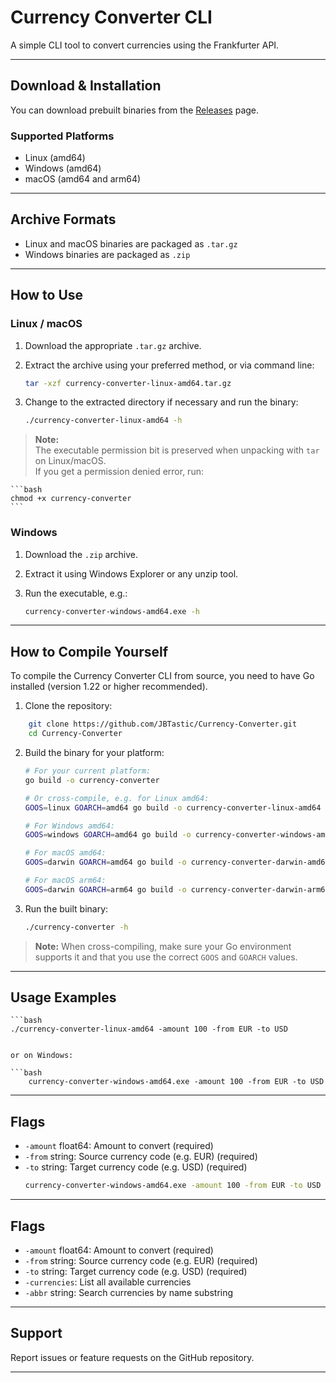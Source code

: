 # Currency Converter CLI

A simple CLI tool to convert currencies using the Frankfurter API.

---

## Download & Installation

You can download prebuilt binaries from the [Releases](https://github.com/yourusername/yourrepo/releases) page.

### Supported Platforms

- Linux (amd64)  
- Windows (amd64)  
- macOS (amd64 and arm64)  

---

## Archive Formats

- Linux and macOS binaries are packaged as `.tar.gz`  
- Windows binaries are packaged as `.zip`  

---

## How to Use

### Linux / macOS

1. Download the appropriate `.tar.gz` archive. 
2. Extract the archive using your preferred method, or via command line:

    ```bash
    tar -xzf currency-converter-linux-amd64.tar.gz
    ```

3. Change to the extracted directory if necessary and run the binary:

    ```bash
    ./currency-converter-linux-amd64 -h
    ```

> **Note:**  
> The executable permission bit is preserved when unpacking with `tar` on Linux/macOS.  
> If you get a permission denied error, run:

    ```bash
    chmod +x currency-converter
    ```

### Windows

1. Download the `.zip` archive.  
2. Extract it using Windows Explorer or any unzip tool.  
3. Run the executable, e.g.:

    ```bash
    currency-converter-windows-amd64.exe -h
    ```

---

## How to Compile Yourself

To compile the Currency Converter CLI from source, you need to have Go installed (version 1.22 or higher recommended).

1. Clone the repository:
```bash
    git clone https://github.com/JBTastic/Currency-Converter.git
    cd Currency-Converter
```

2. Build the binary for your platform:

    ```bash
    # For your current platform:
    go build -o currency-converter

    # Or cross-compile, e.g. for Linux amd64:
    GOOS=linux GOARCH=amd64 go build -o currency-converter-linux-amd64

    # For Windows amd64:
    GOOS=windows GOARCH=amd64 go build -o currency-converter-windows-amd64.exe

    # For macOS amd64:
    GOOS=darwin GOARCH=amd64 go build -o currency-converter-darwin-amd64

    # For macOS arm64:
    GOOS=darwin GOARCH=arm64 go build -o currency-converter-darwin-arm64
    ```

3. Run the built binary:

    ```bash
    ./currency-converter -h
    ```

> **Note:** When cross-compiling, make sure your Go environment supports it and that you use the correct `GOOS` and `GOARCH` values.

---

## Usage Examples

    ```bash
    ./currency-converter-linux-amd64 -amount 100 -from EUR -to USD
```

or on Windows:

```bash
    currency-converter-windows-amd64.exe -amount 100 -from EUR -to USD
```

---

## Flags

- `-amount` float64: Amount to convert (required)  
- `-from` string: Source currency code (e.g. EUR) (required)  
- `-to` string: Target currency code (e.g. USD) (required)  
    ```bash
    currency-converter-windows-amd64.exe -amount 100 -from EUR -to USD
    ```

---

## Flags

- `-amount` float64: Amount to convert (required)  
- `-from` string: Source currency code (e.g. EUR) (required)  
- `-to` string: Target currency code (e.g. USD) (required)  
- `-currencies`: List all available currencies  
- `-abbr` string: Search currencies by name substring  

---

## Support

Report issues or feature requests on the GitHub repository.

---
